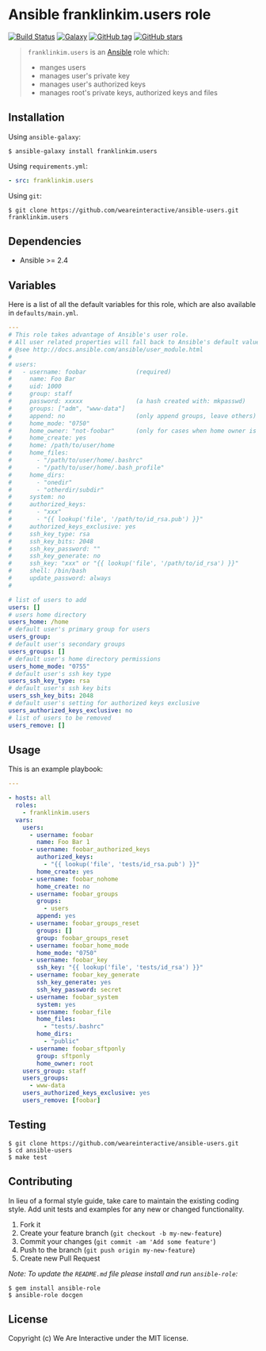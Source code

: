 # Ansible franklinkim.users role

[![Build Status](https://img.shields.io/travis/weareinteractive/ansible-users.svg)](https://travis-ci.org/weareinteractive/ansible-users)
[![Galaxy](http://img.shields.io/badge/galaxy-franklinkim.sudo-blue.svg)](https://galaxy.ansible.com/list#/roles/1385)
[![GitHub tag](https://img.shields.io/github/tag/weareinteractive/ansible-users.svg)](https://github.com/weareinteractive/ansible-users/releases)
[![GitHub stars](https://img.shields.io/github/stars/weareinteractive/ansible-users.svg?style=social&label=Star)](https://github.com/weareinteractive/ansible-users)

> `franklinkim.users` is an [Ansible](http://www.ansible.com) role which:
>
> * manges users
> * manages user's private key
> * manages user's authorized keys
> * manages root's private keys, authorized keys and files

## Installation

Using `ansible-galaxy`:

```shell
$ ansible-galaxy install franklinkim.users
```

Using `requirements.yml`:

```yaml
- src: franklinkim.users
```

Using `git`:

```shell
$ git clone https://github.com/weareinteractive/ansible-users.git franklinkim.users
```

## Dependencies

* Ansible >= 2.4

## Variables

Here is a list of all the default variables for this role, which are also available in `defaults/main.yml`.

```yaml
---
# This role takes advantage of Ansible's user role.
# All user related properties will fall back to Ansible's default values.
# @see http://docs.ansible.com/ansible/user_module.html
#
# users:
#   - username: foobar              (required)
#     name: Foo Bar
#     uid: 1000
#     group: staff
#     password: xxxxx               (a hash created with: mkpasswd)
#     groups: ["adm", "www-data"]
#     append: no                    (only append groups, leave others)
#     home_mode: "0750"
#     home_owner: "not-foobar"      (only for cases when home owner is different from username, i.e. `root` for chrooted sftp users)
#     home_create: yes
#     home: /path/to/user/home
#     home_files:
#       - "/path/to/user/home/.bashrc"
#       - "/path/to/user/home/.bash_profile"
#     home_dirs:
#       - "onedir"
#       - "otherdir/subdir"
#     system: no
#     authorized_keys:
#       - "xxx"
#       - "{{ lookup('file', '/path/to/id_rsa.pub') }}"
#     authorized_keys_exclusive: yes
#     ssh_key_type: rsa
#     ssh_key_bits: 2048
#     ssh_key_password: ""
#     ssh_key_generate: no
#     ssh_key: "xxx" or "{{ lookup('file', '/path/to/id_rsa') }}"
#     shell: /bin/bash
#     update_password: always
#

# list of users to add
users: []
# users home directory
users_home: /home
# default user's primary group for users
users_group:
# default user's secondary groups
users_groups: []
# default user's home directory permissions
users_home_mode: "0755"
# default user's ssh key type
users_ssh_key_type: rsa
# default user's ssh key bits
users_ssh_key_bits: 2048
# default user's setting for authorized keys exclusive
users_authorized_keys_exclusive: no
# list of users to be removed
users_remove: []

```


## Usage

This is an example playbook:

```yaml
---

- hosts: all
  roles:
    - franklinkim.users
  vars:
    users:
      - username: foobar
        name: Foo Bar 1
      - username: foobar_authorized_keys
        authorized_keys:
          - "{{ lookup('file', 'tests/id_rsa.pub') }}"
        home_create: yes
      - username: foobar_nohome
        home_create: no
      - username: foobar_groups
        groups:
          - users
        append: yes
      - username: foobar_groups_reset
        groups: []
        group: foobar_groups_reset
      - username: foobar_home_mode
        home_mode: "0750"
      - username: foobar_key
        ssh_key: "{{ lookup('file', 'tests/id_rsa') }}"
      - username: foobar_key_generate
        ssh_key_generate: yes
        ssh_key_password: secret
      - username: foobar_system
        system: yes
      - username: foobar_file
        home_files:
          - "tests/.bashrc"
        home_dirs:
          - "public"
      - username: foobar_sftponly
        group: sftponly
        home_owner: root
    users_group: staff
    users_groups:
      - www-data
    users_authorized_keys_exclusive: yes
    users_remove: [foobar]

```


## Testing

```shell
$ git clone https://github.com/weareinteractive/ansible-users.git
$ cd ansible-users
$ make test
```

## Contributing
In lieu of a formal style guide, take care to maintain the existing coding style. Add unit tests and examples for any new or changed functionality.

1. Fork it
2. Create your feature branch (`git checkout -b my-new-feature`)
3. Commit your changes (`git commit -am 'Add some feature'`)
4. Push to the branch (`git push origin my-new-feature`)
5. Create new Pull Request

*Note: To update the `README.md` file please install and run `ansible-role`:*

```shell
$ gem install ansible-role
$ ansible-role docgen
```

## License
Copyright (c) We Are Interactive under the MIT license.
